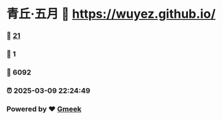 # 青丘·五月 :link: https://wuyez.github.io/ 
### :page_facing_up: [21](https://wuyez.github.io//tag.html) 
### :speech_balloon: 1 
### :hibiscus: 6092 
### :alarm_clock: 2025-03-09 22:24:49 
### Powered by :heart: [Gmeek](https://github.com/Meekdai/Gmeek)
